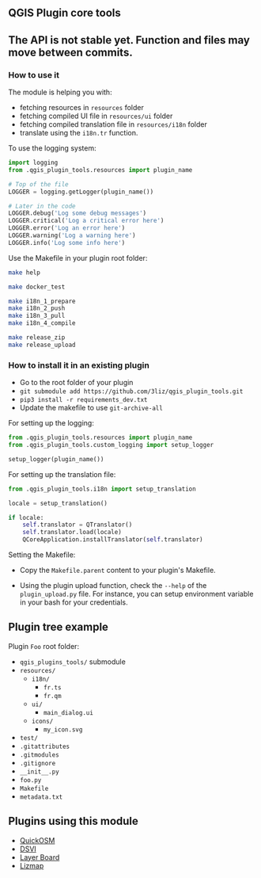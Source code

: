 ## QGIS Plugin core tools

## The API is not stable yet. Function and files may move between commits.

### How to use it

The module is helping you with:
* fetching resources in `resources` folder
* fetching compiled UI file in `resources/ui` folder
* fetching compiled translation file in `resources/i18n` folder
* translate using the `i18n.tr` function.

To use the logging system:
```python
import logging
from .qgis_plugin_tools.resources import plugin_name

# Top of the file
LOGGER = logging.getLogger(plugin_name())

# Later in the code
LOGGER.debug('Log some debug messages')
LOGGER.critical('Log a critical error here')
LOGGER.error('Log an error here')
LOGGER.warning('Log a warning here')
LOGGER.info('Log some info here')
```

Use the Makefile in your plugin root folder:

```bash
make help

make docker_test

make i18n_1_prepare
make i18n_2_push
make i18n_3_pull
make i18n_4_compile

make release_zip
make release_upload
```

### How to install it in an existing plugin

* Go to the root folder of your plugin
* `git submodule add https://github.com/3liz/qgis_plugin_tools.git`
* `pip3 install -r requirements_dev.txt`
* Update the makefile to use `git-archive-all`

For setting up the logging:
```python
from .qgis_plugin_tools.resources import plugin_name
from .qgis_plugin_tools.custom_logging import setup_logger

setup_logger(plugin_name())
```

For setting up the translation file:
```python
from .qgis_plugin_tools.i18n import setup_translation

locale = setup_translation()

if locale:
    self.translator = QTranslator()
    self.translator.load(locale)
    QCoreApplication.installTranslator(self.translator)
```

Setting the Makefile:
* Copy the `Makefile.parent` content to your plugin's Makefile.

* Using the plugin upload function, check the `--help` of the `plugin_upload.py` file.
For instance, you can setup environment variable in your bash for your credentials.

## Plugin tree example

Plugin `Foo` root folder:
* `qgis_plugins_tools/` submodule
* `resources/`
  * `i18n/`
    * `fr.ts`
    * `fr.qm`
  * `ui/`
    * `main_dialog.ui`
  * `icons/`
    * `my_icon.svg`
* `test/`
* `.gitattributes`
* `.gitmodules`
* `.gitignore`
* `__init__.py`
* `foo.py`
* `Makefile`
* `metadata.txt`

## Plugins using this module

* [QuickOSM](https://github.com/3liz/QuickOSM)
* [DSVI](https://github.com/3liz/qgis_drain_sewer_visual_inspection)
* [Layer Board](https://github.com/3liz/QgisLayerBoardPlugin/)
* [Lizmap](https://github.com/3liz/lizmap-plugin/)
